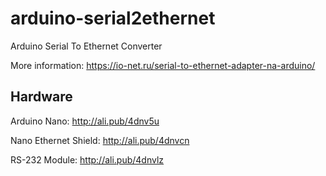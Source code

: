 # arduino-serial2ethernet
Arduino Serial To Ethernet Converter

More information: https://io-net.ru/serial-to-ethernet-adapter-na-arduino/

## Hardware

Arduino Nano: http://ali.pub/4dnv5u

Nano Ethernet Shield: http://ali.pub/4dnvcn

RS-232 Module: http://ali.pub/4dnvlz
